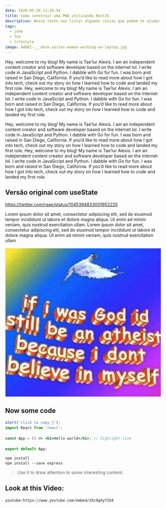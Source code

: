 ```yaml
---
date: 2020-05-20 11:26:54
title: Como construir uma PWA utilizando NextJS
description: Nesse texto vou listar algumas coisas que podem te ajudar nessa difícil (mas não impossível) missão de se atualizar no mundo de Desenvolvimento 😋
tags:
  - joke
  - fun
  - lifestyle
image: 84861-___desk-series-woman-working-on-laptop.jpg
---
```


Hey, welcome to my blog! My name is Tae’lur Alexis. I am an independent content creator and software developer based on the internet lol. I write code in JavaScript and Python. I dabble with Go for fun. I was born and raised in San Diego, California. If you’d like to read more about how I got into tech, check out my story on how I learned how to code and landed my first role. Hey, welcome to my blog! My name is Tae’lur Alexis. I am an independent content creator and software developer based on the internet lol. I write code in JavaScript and Python. I dabble with Go for fun. I was born and raised in San Diego, California. If you’d like to read more about how I got into tech, check out my story on how I learned how to code and landed my first role.

Hey, welcome to my blog! My name is Tae’lur Alexis. I am an independent content creator and software developer based on the internet lol. I write code in JavaScript and Python. I dabble with Go for fun. I was born and raised in San Diego, California. If you’d like to read more about how I got into tech, check out my story on how I learned how to code and landed my first role. Hey, welcome to my blog! My name is Tae’lur Alexis. I am an independent content creator and software developer based on the internet lol. I write code in JavaScript and Python. I dabble with Go for fun. I was born and raised in San Diego, California. If you’d like to read more about how I got into tech, check out my story on how I learned how to code and landed my first role.

## Versão original com useState

https://twitter.com/raae/status/1045394833001652225

Lorem ipsum dolor sit amet, consectetur adipiscing elit, sed do eiusmod tempor incididunt ut labore et dolore magna aliqua. Ut enim ad minim veniam, quis nostrud exercitation ullam. Lorem ipsum dolor sit amet, consectetur adipiscing elit, sed do eiusmod tempor incididunt ut labore et dolore magna aliqua. Ut enim ad minim veniam, quis nostrud exercitation ullam

![joke](screen-shot-2020-05-19-at-14.31.24.png 'EPIC')

## Now some code

```jsx
alert('click to copy 💾');
import React from 'react';

const App = () => <h1>Hello world</h1>; // highlight-line

export default App;
```

```bash{promptUser: user}
npm install
npm install --save express
```

> Use it to draw attention to some interesting content.

## Look at this Video:

`youtube:https://www.youtube.com/embed/2Xc9gXyf2G4`
